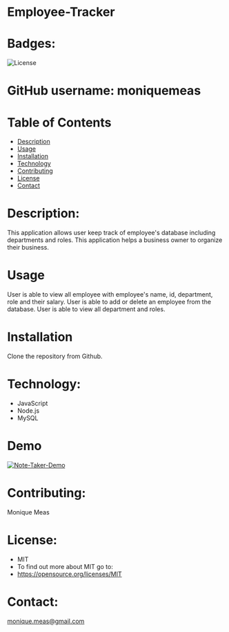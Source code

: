 # Employee-Tracker

 # Badges: 
  ![License](https://img.shields.io/badge/License-MIT-blue.svg)


  # GitHub username: moniquemeas
    
  # Table of Contents
  * [Description](#description)
  * [Usage](#usage)
  * [Installation](#installation)
  * [Technology](#technoloy)
  * [Contributing](#contributing)
  * [License](#license)
  * [Contact](#contact)

  # Description:
  This application allows user keep track of employee's database including departments and roles.
  This application helps a business owner to organize their business.

  # Usage
  User is able to view all employee with employee's name, id, department, role and their salary.
  User is able to add or delete an employee from the database.
  User is able to view all department and roles.
    
  # Installation
  Clone the repository from Github.

  # Technology:

  * JavaScript
  * Node.js
  * MySQL


  # Demo
  [![Note-Taker-Demo](https://drive.google.com/file/d/1WJ1YII_dqBi_IHsURuO38f3v3kqcp_zx/view)](https://drive.google.com/file/d/1WJ1YII_dqBi_IHsURuO38f3v3kqcp_zx/view)
  
 
  
  # Contributing:
  Monique Meas
    
  # License:
  * MIT
  * To find out more about MIT go to:
  * https://opensource.org/licenses/MIT
    
  # Contact:
  monique.meas@gmail.com